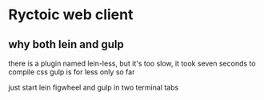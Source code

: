 Ryctoic web client
===================

why both lein and gulp
------------

there is a plugin named lein-less, but it's too slow, it took seven seconds to compile css
gulp is for less only so far

just start lein figwheel and gulp in two terminal tabs





